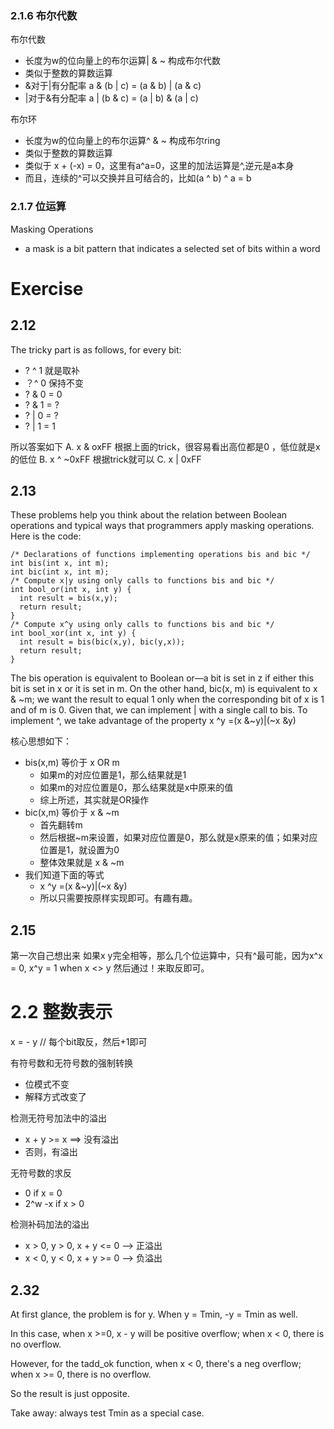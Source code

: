 ### 2.1.6 布尔代数

布尔代数
- 长度为w的位向量上的布尔运算| & ~ 构成布尔代数
- 类似于整数的算数运算
- &对于|有分配率 a & (b | c) = (a & b) | (a & c)
- |对于&有分配率 a | (b & c) = (a | b) & (a | c)

布尔环
- 长度为w的位向量上的布尔运算^ & ~ 构成布尔ring
- 类似于整数的算数运算
- 类似于 x + (-x) = 0，这里有a^a=0，这里的加法运算是^,逆元是a本身
- 而且，连续的^可以交换并且可结合的，比如(a ^ b) ^ a = b

### 2.1.7 位运算
Masking Operations
- a mask is a bit pattern that indicates a selected set of bits within a word


# Exercise
## 2.12
The tricky part is as follows, for every bit:
- ? ^ 1 就是取补
- ？^ 0 保持不变
- ? & 0 = 0
- ? & 1 = ?
- ? | 0 = ?
- ? | 1 = 1

所以答案如下
A. x & oxFF 根据上面的trick，很容易看出高位都是0 ，低位就是x的低位
B. x ^ ~0xFF 根据trick就可以
C. x | 0xFF

## 2.13

These problems help you think about the relation between Boolean operations and typical ways that programmers apply masking operations. Here is the code:

```
/* Declarations of functions implementing operations bis and bic */
int bis(int x, int m);
int bic(int x, int m);
/* Compute x|y using only calls to functions bis and bic */
int bool_or(int x, int y) {
  int result = bis(x,y);
  return result;
}
/* Compute x^y using only calls to functions bis and bic */
int bool_xor(int x, int y) {
  int result = bis(bic(x,y), bic(y,x));
  return result;
}
```

The bis operation is equivalent to Boolean or—a bit is set in z if either this bit is set in x or it is set in m. On the other hand, bic(x, m) is equivalent to x & ~m; we want the result to equal 1 only when the corresponding bit of x is 1 and of m is 0.
Given that, we can implement | with a single call to bis. To implement ^, we take advantage of the property
x ^y =(x &~y)|(~x &y)

核心思想如下：
- bis(x,m) 等价于 x OR m
  - 如果m的对应位置是1，那么结果就是1
  - 如果m的对应位置是0，那么结果就是x中原来的值
  - 综上所述，其实就是OR操作
- bic(x,m) 等价于 x & ~m
  - 首先翻转m
  - 然后根据~m来设置，如果对应位置是0，那么就是x原来的值；如果对应位置是1，就设置为0
  - 整体效果就是 x & ~m
- 我们知道下面的等式
  - x ^y =(x &~y)|(~x &y)
  - 所以只需要按原样实现即可。有趣有趣。

## 2.15
第一次自己想出来
如果x y完全相等，那么几个位运算中，只有^最可能，因为x^x = 0, x^y = 1 when x <> y
然后通过！来取反即可。

# 2.2 整数表示

x = - y // 每个bit取反，然后+1即可

有符号数和无符号数的强制转换
- 位模式不变
- 解释方式改变了

检测无符号加法中的溢出
- x + y >= x ==> 没有溢出
- 否则，有溢出

无符号数的求反
- 0 if x = 0
- 2^w -x if x > 0

检测补码加法的溢出
- x > 0, y > 0, x + y <= 0 --> 正溢出
- x < 0, y < 0, x + y >= 0 --> 负溢出

## 2.32
At first glance, the problem is for y. When y = Tmin, -y = Tmin as well.

In this case, when x >=0, x - y will be positive overflow; when x < 0, there is no overflow.

However, for the tadd_ok function, when x < 0, there's a neg overflow; when x >= 0, there is no overflow.

So the result is just opposite.

Take away: always test Tmin as a special case.
